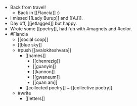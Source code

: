 - Back from travel!
  - Back in [[Flancia]] :)
- I missed [[Lady Burup]] and [[AJ]].
- Day off, [[jetlagged]] but happy.
- Wrote some [[poetry]], had fun with #magnets and #color.
- #Flancia
  - [[social coop]]
  - [[blue sky]]
  - #push [[avalokiteshvara]]
    - [[names]]
      - [[chenrezig]]
      - [[guanyin]]
      - [[kannon]]
      - [[gwaneum]]
      - [[quan am]]
    - [[collected poetry]] ~ [[collective poetry]]
  - #write
    - [[letters]]
